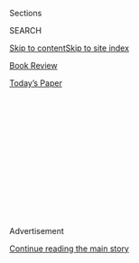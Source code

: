 <div id="app">

<div>

<div>

<div>

<div class="NYTAppHideMasthead css-1q2w90k e1suatyy0">

<div class="section css-ui9rw0 e1suatyy2">

<div class="css-eph4ug er09x8g0">

<div class="css-6n7j50">

</div>

<span class="css-1dv1kvn">Sections</span>

<div class="css-10488qs">

<span class="css-1dv1kvn">SEARCH</span>

</div>

[Skip to content](#site-content)[Skip to site index](#site-index)

</div>

<div id="masthead-section-label" class="css-1wr3we4 eaxe0e00">

[Book
Review](https://www.nytimes3xbfgragh.onion/section/books/review)

</div>

<div class="css-10698na e1huz5gh0">

</div>

</div>

<div id="masthead-bar-one" class="section hasLinks css-15hmgas e1csuq9d3">

<div class="css-uqyvli e1csuq9d0">

</div>

<div class="css-1uqjmks e1csuq9d1">

</div>

<div class="css-9e9ivx">

[](https://myaccount.nytimes3xbfgragh.onion/auth/login?response_type=cookie&client_id=vi)

</div>

<div class="css-1bvtpon e1csuq9d2">

[Today’s
Paper](https://www.nytimes3xbfgragh.onion/section/todayspaper)

</div>

</div>

</div>

</div>

<div data-aria-hidden="false">

<div id="site-content" data-role="main">

<div>

<div class="css-1aor85t" style="opacity:0.000000001;z-index:-1;visibility:hidden">

<div class="css-1hqnpie">

<div class="css-epjblv">

<span class="css-17xtcya">[Book
Review](/section/books/review)</span><span class="css-x15j1o">|</span><span class="css-fwqvlz">Tank
Tops and Short Shorts and Bears, Oh
My\!</span>

</div>

<div class="css-k008qs">

<div class="css-1iwv8en">

<span class="css-18z7m18"></span>

<div>

</div>

</div>

<span class="css-1n6z4y">https://nyti.ms/2EypWAG</span>

<div class="css-1705lsu">

<div class="css-4xjgmj">

<div class="css-4skfbu" data-role="toolbar" data-aria-label="Social Media Share buttons, Save button, and Comments Panel with current comment count" data-testid="share-tools">

  - 
  - 
  - 
  - 
    
    <div class="css-6n7j50">
    
    </div>

  - 

</div>

</div>

</div>

</div>

</div>

</div>

<div id="NYT_TOP_BANNER_REGION" class="css-13pd83m">

</div>

<div id="top-wrapper" class="css-1sy8kpn">

<div id="top-slug" class="css-l9onyx">

Advertisement

</div>

[Continue reading the main
story](#after-top)

<div class="ad top-wrapper" style="text-align:center;height:100%;display:block;min-height:250px">

<div id="top" class="place-ad" data-position="top" data-size-key="top">

</div>

</div>

<div id="after-top">

</div>

</div>

<div id="sponsor-wrapper" class="css-1hyfx7x">

<div id="sponsor-slug" class="css-19vbshk">

Supported by

</div>

[Continue reading the main
story](#after-sponsor)

<div id="sponsor" class="ad sponsor-wrapper" style="text-align:center;height:100%;display:block">

</div>

<div id="after-sponsor">

</div>

</div>

[Children’s
Books](/column/childrens-books "Children’s Books")

<div class="css-1vkm6nb ehdk2mb0">

# Tank Tops and Short Shorts and Bears, Oh My\!

</div>

<div class="css-79elbk" data-testid="photoviewer-wrapper">

<div class="css-z3e15g" data-testid="photoviewer-wrapper-hidden">

</div>

<div class="css-1a48zt4 ehw59r15" data-testid="photoviewer-children">

![](https://static01.graylady3jvrrxbe.onion/images/2020/08/09/books/review/09-BKS-MATHIEU-KIDS/09-BKS_MATHIEU_KIDS-articleLarge.jpg?quality=75&auto=webp&disable=upscale)

</div>

</div>

<div class="css-170u9t6">

<div class="css-u7fh8e">

<div class="css-79elbk">

Buy Book<span data-aria-hidden="true">
    ▾</span>

  - [Amazon](https://www.amazon.com/gp/search?index=books&tag=NYTBSREV-20&field-keywords=Dress+Coded+Carrie+Firestone)
  - [Apple
    Books](https://du-gae-books-dot-nyt-du-prd.appspot.com/buy?title=Dress+Coded&author=Carrie+Firestone)
  - [Barnes and
    Noble](https://www.anrdoezrs.net/click-7990613-11819508?url=https%3A%2F%2Fwww.barnesandnoble.com%2Fw%2F%3Fean%3D9781984816436)
  - [Books-A-Million](https://www.anrdoezrs.net/click-7990613-35140?url=https%3A%2F%2Fwww.booksamillion.com%2Fp%2FDress%2BCoded%2FCarrie%2BFirestone%2F9781984816436)
  - [Bookshop](https://bookshop.org/a/3546/9781984816436)
  - [Indiebound](https://www.indiebound.org/book/9781984816436?aff=NYT)

</div>

When you purchase an independently reviewed book through our site, we
earn an affiliate commission.

</div>

</div>

<div class="css-xt80pu e12qa4dv0">

<div class="css-18e8msd">

<div class="css-vp77d3 epjyd6m0">

<div class="css-1baulvz">

By <span class="css-1baulvz last-byline" itemprop="name">Jennifer
Mathieu</span>

</div>

</div>

  - Aug. 1,
    2020

  - 
    
    <div class="css-4xjgmj">
    
    <div class="css-d8bdto" data-role="toolbar" data-aria-label="Social Media Share buttons, Save button, and Comments Panel with current comment count" data-testid="share-tools">
    
      - 
      - 
      - 
      - 
        
        <div class="css-6n7j50">
        
        </div>
    
      - 
    
    </div>
    
    </div>

</div>

</div>

<div class="section meteredContent css-1r7ky0e" name="articleBody" itemprop="articleBody">

<div class="css-1fanzo5 StoryBodyCompanionColumn">

<div class="css-53u6y8">

The Connecticut town where 14-year-old Molly Frost is surviving the end
of her eighth-grade year has a bear problem. Bears have taken to
wandering into people’s backyards and through the woods near the middle
school, forcing the local school board to address the issue and
prompting Molly, the main character in Carrie Firestone’s **DRESS CODED
(Putnam, 320 pp., $17.99; ages 10 and up),** to sometimes carry a bear
stick for protection.

But there are other hazards in the lives of Molly and her classmates
that, while not as overtly threatening as a large animal, are a source
of fear and anxiety. In fact, they may be more terrifying than the
bears.

This timely middle grade debut by the author of two best-selling young
adult novels is made up of short chapters, lists, letters and
transcripts of a podcast that Molly starts to bring attention to a
sexist, vague dress code enforced by several power-hungry administrators
at her school (one of whom is known only as Fingertip, because she
insists a girl’s shorts must be at least as long as the wearer’s
fingers). Molly is prompted to start the podcast after observing a
classmate get in trouble for wearing a tank top: “When Mr. Dern and Dr.
Couchman were yelling at her … I witnessed a piece of her soul leave her
body.” Molly’s project, recorded in the same treehouse where she once
enjoyed younger, more carefree days, sparks a revolution.

While unfair dress coding of female students is the central indignity
suffered in this novel, Firestone has a knack for capturing the other
agonies of middle school; indeed, adult readers might find the book more
painful, as they are sure to have buried some of their own difficult
memories down deep. Social isolation, peer rejection, puberty (whether
it’s happening too fast or not at all), unrequited crushes, bizarre
teaching methods and anxious, embarrassing parents all make the list,
each expertly depicted for maximum realism. Modern horrors such as the
fear of school shootings and social media debacles are also mentioned.
One chapter, entitled “The Bully Box,” about a box for sharing anonymous
concerns with school officials, is a blunt, two-page portrayal of the
hypocrisy of the adult world that most young teenagers are eventually
forced to face.

</div>

</div>

<div class="css-1fanzo5 StoryBodyCompanionColumn">

<div class="css-53u6y8">

But this novel, while brutal in its honesty, is also quite funny and
full of hope. Molly is a spunky, utterly delightful narrator, a witty
but still believable 14-year-old whose amusing observations of daily
middle school life often balance out the heavy subject matter. (“Navya
eats all the cheese off Bea’s pizza, and Bea eats Navya’s crusts. That’s
some serious friendship.”) In addition to dealing with dress code drama
at school, Molly faces her own struggles at home. Her kind but
stressed-out parents are preoccupied with Molly’s older brother, an
angry 17-year-old addicted to vaping, but the reader never doubts Molly
is cared for and loved. It’s refreshing to read a novel with fully
fleshed-out adult characters who are sure to ring true for young people
navigating the fraught years of adolescence and their impact on
parent-child relationships.

As the popularity of Molly’s podcast and its accompanying movement
against the dress code grows, a rich cast of characters joins the fight.
The representation is diverse, with young teenagers of many different
races, cultures and sexualities represented. The tentacles of the dress
code capture certain girls more frequently than others, including a
Black character who is dress-coded for “tall hair.” A character living
with cerebral palsy plays a prominent role and is particularly well
drawn. Such wide-ranging inclusiveness might have felt like someone
marking a checklist, but in Firestone’s capable hands the varied group
of students is totally believable.

For all its realism, the novel ends with almost cinematic success for
Molly and her friends. Some may find the ending too perfect. But never
mind that. To young teenagers in 2020, this book is a much-needed
reminder that certain fights are worth fighting, that while bears of all
types may prowl unsettlingly close, fear can be faced down and victories
achieved, especially with strength in numbers.

</div>

</div>

</div>

<div>

</div>

<div>

</div>

<div>

</div>

<div>

<div id="bottom-wrapper" class="css-1ede5it">

<div id="bottom-slug" class="css-l9onyx">

Advertisement

</div>

[Continue reading the main
story](#after-bottom)

<div id="bottom" class="ad bottom-wrapper" style="text-align:center;height:100%;display:block;min-height:90px">

</div>

<div id="after-bottom">

</div>

</div>

</div>

</div>

</div>

## Site Index

<div>

</div>

## Site Information Navigation

  - [© <span>2020</span> <span>The New York Times
    Company</span>](https://help.nytimes3xbfgragh.onion/hc/en-us/articles/115014792127-Copyright-notice)

<!-- end list -->

  - [NYTCo](https://www.nytco.com/)
  - [Contact
    Us](https://help.nytimes3xbfgragh.onion/hc/en-us/articles/115015385887-Contact-Us)
  - [Work with us](https://www.nytco.com/careers/)
  - [Advertise](https://nytmediakit.com/)
  - [T Brand Studio](http://www.tbrandstudio.com/)
  - [Your Ad
    Choices](https://www.nytimes3xbfgragh.onion/privacy/cookie-policy#how-do-i-manage-trackers)
  - [Privacy](https://www.nytimes3xbfgragh.onion/privacy)
  - [Terms of
    Service](https://help.nytimes3xbfgragh.onion/hc/en-us/articles/115014893428-Terms-of-service)
  - [Terms of
    Sale](https://help.nytimes3xbfgragh.onion/hc/en-us/articles/115014893968-Terms-of-sale)
  - [Site
    Map](https://spiderbites.nytimes3xbfgragh.onion)
  - [Help](https://help.nytimes3xbfgragh.onion/hc/en-us)
  - [Subscriptions](https://www.nytimes3xbfgragh.onion/subscription?campaignId=37WXW)

</div>

</div>

</div>

</div>

